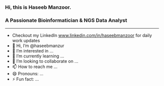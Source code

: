 ### Hi, this is Haseeb Manzoor.
### A Passionate Bioinformatician & NGS Data Analyst
---
- Checkout my LinkedIn www.linkedin.com/in/haseebmanzoor for daily work updates
- 👋 Hi, I’m @haseebmanzur
- 👀 I’m interested in ...
- 🌱 I’m currently learning ...
- 💞️ I’m looking to collaborate on ...
- 📫 How to reach me ...
- 😄 Pronouns: ...
- ⚡ Fun fact: ...

<!---
haseebmanzur/haseebmanzur is a ✨ special ✨ repository because its `README.md` (this file) appears on your GitHub profile.
You can click the Preview link to take a look at your changes.
--->
